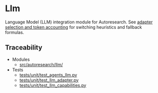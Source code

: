 # Llm

Language Model (LLM) integration module for Autoresearch. See
[adapter selection and token accounting][a1] for switching heuristics and
fallback formulas.

## Traceability

- Modules
  - [src/autoresearch/llm/][m1]
- Tests
  - [tests/unit/test_agents_llm.py][t1]
  - [tests/unit/test_llm_adapter.py][t2]
  - [tests/unit/test_llm_capabilities.py][t3]

[a1]: ../algorithms/llm_adapter.md
[m1]: ../../src/autoresearch/llm/
[t1]: ../../tests/unit/test_agents_llm.py
[t2]: ../../tests/unit/test_llm_adapter.py
[t3]: ../../tests/unit/test_llm_capabilities.py
